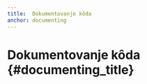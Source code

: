 ```yaml
---
title:  Dokumentovanje kôda
anchor: documenting
---
```


# Dokumentovanje kôda {#documenting_title}
